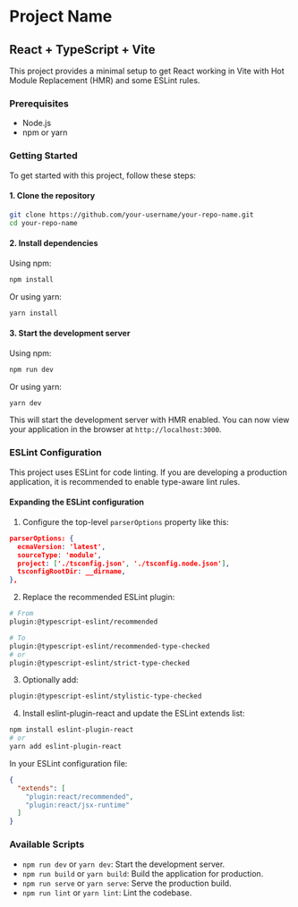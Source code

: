 # Project Name

## React + TypeScript + Vite

This project provides a minimal setup to get React working in Vite with Hot Module Replacement (HMR) and some ESLint rules.

### Prerequisites

- Node.js
- npm or yarn 

### Getting Started

To get started with this project, follow these steps:

#### 1. Clone the repository

```bash
git clone https://github.com/your-username/your-repo-name.git
cd your-repo-name
```

#### 2. Install dependencies

Using npm:

```bash
npm install
```

Or using yarn:

```bash
yarn install
```

#### 3. Start the development server

Using npm:

```bash
npm run dev
```

Or using yarn:

```bash
yarn dev
```

This will start the development server with HMR enabled. You can now view your application in the browser at `http://localhost:3000`.

### ESLint Configuration

This project uses ESLint for code linting. If you are developing a production application, it is recommended to enable type-aware lint rules.

#### Expanding the ESLint configuration

1. Configure the top-level `parserOptions` property like this:

```json
parserOptions: {
  ecmaVersion: 'latest',
  sourceType: 'module',
  project: ['./tsconfig.json', './tsconfig.node.json'],
  tsconfigRootDir: __dirname,
},
```

2. Replace the recommended ESLint plugin:

```bash
# From
plugin:@typescript-eslint/recommended

# To
plugin:@typescript-eslint/recommended-type-checked
# or
plugin:@typescript-eslint/strict-type-checked
```

3. Optionally add:

```bash
plugin:@typescript-eslint/stylistic-type-checked
```

4. Install eslint-plugin-react and update the ESLint extends list:

```bash
npm install eslint-plugin-react
# or
yarn add eslint-plugin-react
```

In your ESLint configuration file:

```json
{
  "extends": [
    "plugin:react/recommended",
    "plugin:react/jsx-runtime"
  ]
}
```

### Available Scripts

- `npm run dev` or `yarn dev`: Start the development server.
- `npm run build` or `yarn build`: Build the application for production.
- `npm run serve` or `yarn serve`: Serve the production build.
- `npm run lint` or `yarn lint`: Lint the codebase.
